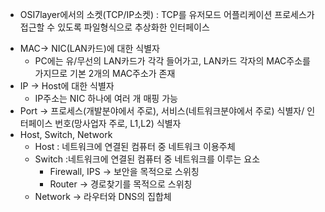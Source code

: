 * OSI7layer에서의 소켓(TCP/IP소켓) : TCP를 유저모드 어플리케이션 프로세스가 접근할 수 있도록 파일형식으로 추상화한 인터페이스

- MAC-> NIC(LAN카드)에 대한 식별자
    - PC에는 유/무선의 LAN카드가 각각 들어가고, LAN카드 각자의 MAC주소를 가지므로 기본 2개의 MAC주소가 존재
- IP -> Host에 대한 식별자
    - IP주소는 NIC 하나에 여러 개 매핑 가능
- Port -> 프로세스(개발분야에서 주로), 서비스(네트워크분야에서 주로) 식별자/ 인터페이스 번호(망사업자 주로, L1,L2) 식별자
- Host, Switch, Network
    - Host : 네트워크에 연결된 컴퓨터 중 네트워크 이용주체
    - Switch :네트워크에 연결된 컴퓨터 중 네트워크를 이루는 요소
        - Firewall, IPS -> 보안을 목적으로 스위칭
        - Router -> 경로찾기를 목적으로 스위칭
    - Network -> 라우터와 DNS의 집합체


